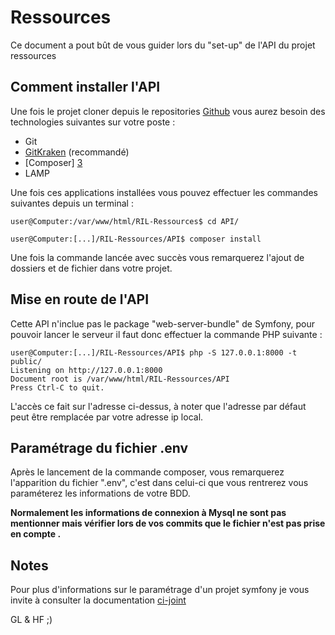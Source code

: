 <!--- Template Image :  ![](../web/images/Logo.png) -->

Ressources 
========================
Ce document a pout bût de vous guider lors du "set-up" de l'API du projet ressources

Comment installer l'API
--------------

Une fois le projet cloner depuis le repositories [Github][1] vous aurez besoin des technologies suivantes sur votre poste :

- Git
- [GitKraken][2] (recommandé)
- [Composer] [3]
- LAMP

Une fois ces applications installées vous pouvez effectuer les commandes suivantes depuis un terminal :

```console
user@Computer:/var/www/html/RIL-Ressources$ cd API/

user@Computer:[...]/RIL-Ressources/API$ composer install
```

Une fois la commande lancée avec succès vous remarquerez l'ajout de dossiers et de fichier dans votre projet.

Mise en route de l'API
--------------
Cette API n'inclue pas le package "web-server-bundle" de Symfony, pour pouvoir lancer le serveur il faut donc effectuer la commande PHP suivante :

```console
user@Computer:[...]/RIL-Ressources/API$ php -S 127.0.0.1:8000 -t public/
Listening on http://127.0.0.1:8000
Document root is /var/www/html/RIL-Ressources/API
Press Ctrl-C to quit.
```
L'accès ce fait sur l'adresse ci-dessus, à noter que l'adresse par défaut peut être remplacée par votre adresse ip local.

Paramétrage du fichier .env
--------------
Après le lancement de la commande composer, vous remarquerez l'apparition du fichier ".env", c'est dans celui-ci que vous rentrerez vous paraméterez les informations de votre BDD.

**Normalement les informations de connexion à Mysql ne sont pas mentionner mais vérifier lors de vos commits que le fichier n'est pas prise en compte .**

Notes
--------------
Pour plus d'informations sur le paramétrage d'un projet symfony je vous invite à consulter la documentation [ci-joint][4]

GL & HF ;)

[1]:  https://github.com/Tleard/RIL-Ressources
[2]:  https://www.gitkraken.com/
[3]:  https://getcomposer.org/
[4]:  https://symfony.com/doc/current/setup.html

